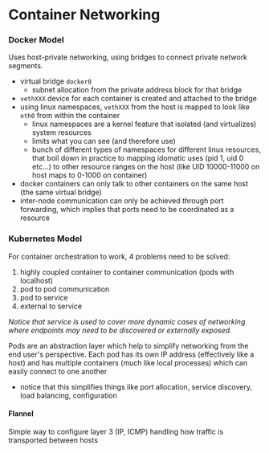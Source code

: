 # Container Networking 
### Docker Model
Uses host-private networking, using bridges to connect private network segments.
- virtual bridge `docker0` 
  - subnet allocation from the private address block for that bridge
- `vethXXX` device for each container is created and attached to the bridge
- using linux namespaces, `vethXXX` from the host is mapped to look like `eth0` from within the container
  - linux namespaces are a kernel feature that isolated (and virtualizes) system resources 
  - limits what you can see (and therefore use)
  - bunch of different types of namespaces for different linux resources, that boil down in practice to mapping idomatic uses (pid 1, uid 0 etc...) to other resource ranges on the host (like UID 10000-11000 on host maps to 0-1000 on container)
- docker containers can only talk to other containers on the same host (the same virtual bridge)
- inter-node communication can only be achieved through port forwarding, which implies that ports need to be coordinated as a resource

### Kubernetes Model
For container orchestration to work, 4 problems need to be solved:

1. highly coupled container to container communication (pods with localhost)
2. pod to pod communication
3. pod to service 
4. external to service

*Notice that service is used to cover more dynamic cases of networking where endpoints may need to be discovered or externally exposed.*

Pods are an abstraction layer which help to simplify networking from the end user's perspective. Each pod has its own IP address (effectively like a host) and has multiple containers (much like local processes) which can easily connect to one another
- notice that this simplifies things like port allocation, service discovery, load balancing, configuration

#### Flannel
Simple way to configure layer 3 (IP, ICMP) handling how traffic is transported between hosts
